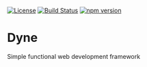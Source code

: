 [![License][license badge]][license] [![Build Status][travis badge]][travis] [![npm version][npm badge]][npm]

# Dyne

Simple functional web development framework

[license badge]: https://img.shields.io/badge/License-Apache%202.0-blue.svg
[license]: https://opensource.org/licenses/Apache-2.0
[travis]: https://travis-ci.org/vjrasane/dyne
[travis badge]: https://travis-ci.org/vjrasane/dyne.svg?branch=master&service=github
[npm badge]: https://badge.fury.io/js/dyne.svg?service=github
[npm]: https://badge.fury.io/js/dyne
